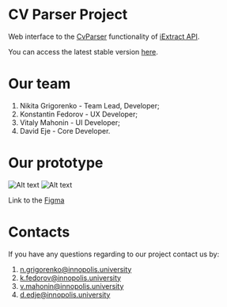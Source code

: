 # CV Parser Project

Web interface to the [CvParser](https://aqueous-anchorage-93443.herokuapp.com/docs#/default/extractCsSkills_CvParser_post) functionality of [iExtract API](https://aqueous-anchorage-93443.herokuapp.com/docs).

You can access the latest stable version [here](https://cv-parser-ca402.web.app/#/).

# Our team

1) Nikita Grigorenko - Team Lead, Developer;
2) Konstantin Fedorov - UX Developer;
3) Vitaly Mahonin - UI Developer;
4) David Eje - Core Developer.

# Our prototype
![Alt text](https://github.com/InnoSWP/cvparser_b21_01/blob/main/photos/2.jpg)
![Alt text](https://github.com/InnoSWP/cvparser_b21_01/blob/main/photos/3.jpg)

Link to the [Figma](https://www.figma.com/file/3KFQasXCKhXR4oCExWReoT/01-CVParser?node-id=0%3A1)

# Contacts
If you have any questions regarding to our project contact us by: 
1) n.grigorenko@innopolis.university
2) k.fedorov@innopolis.university
3) v.mahonin@innopolis.university
4) d.edje@innopolis.university
